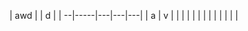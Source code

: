   | awd |   | d |   |
--|-----|---|---|---|
  | a   | v |   |   |
  |     |   |   |   |
   |     |   |   |   |
